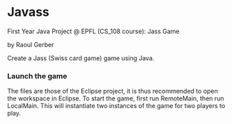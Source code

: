 # Javass
First Year Java Project @ EPFL (CS_108 course): Jass Game

by Raoul Gerber

Create a Jass (Swiss card game) game using Java.

### Launch the game
The files are those of the Eclipse project, it is thus recommended to open the workspace in Eclipse.
To start the game, first run RemoteMain, then run LocalMain. This will instantiate two instances of the game for two players to play.
